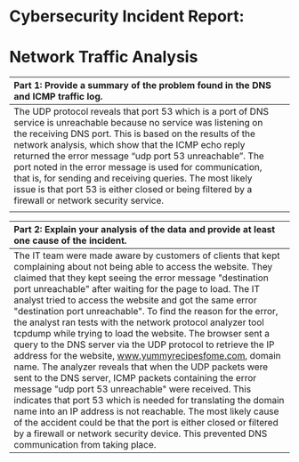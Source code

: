 # Cybersecurity Incident Report: 

# Network Traffic Analysis

| Part 1: Provide a summary of the problem found in the DNS and ICMP  traffic log.  |  |
| :---- | ----- |
| The UDP protocol reveals that port 53 which is a port of DNS service is unreachable because no service was listening on the receiving DNS port. This is based on the results of the network analysis, which show that the ICMP echo reply returned the error message “udp port 53 unreachable”. The port noted in the error message is used for communication, that is, for sending and receiving queries. The most likely issue is that port 53 is either closed or being filtered by a firewall or network security service.  |  |
|  |  |

| Part 2: Explain your analysis of the data and provide at least one cause of the incident. |
| :---- |
| The IT team were made aware by customers of clients that kept complaining about not being able to access the website. They claimed that they kept seeing the error message "destination port unreachable" after waiting for the page to load.  The IT analyst tried to access the website and got the same error "destination port unreachable". To find the reason for the error, the analyst ran tests with the network protocol analyzer tool tcpdump while trying to load the website. The browser sent a query to the DNS server via the UDP protocol to retrieve the IP address for the website, www.yummyrecipesfome.com, domain name. The analyzer reveals that when the UDP packets were sent to the DNS server, ICMP packets containing the error message "udp port 53 unreachable" were received. This indicates that port 53 which is needed for translating the domain name into an IP address is not reachable. The most likely cause of the accident could be that the port is either closed or filtered by a firewall or network security device. This prevented DNS communication from taking place.  |

